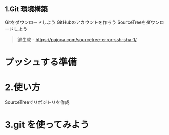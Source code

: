 ## 1.Git 環境構築

Gitをダウンロードしよう
GitHubのアカウントを作ろう
SourceTreeをダウンロードしよう

> 鍵生成 - https://pajoca.com/sourcetree-error-ssh-sha-1/


# プッシュする準備

# 2.使い方
SourceTreeでリポジトリを作成

# 3.git を使ってみよう

